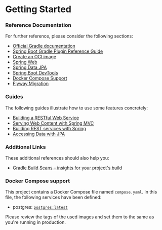 # Getting Started

### Reference Documentation
For further reference, please consider the following sections:

* [Official Gradle documentation](https://docs.gradle.org)
* [Spring Boot Gradle Plugin Reference Guide](https://docs.spring.io/spring-boot/docs/3.2.4/gradle-plugin/reference/html/)
* [Create an OCI image](https://docs.spring.io/spring-boot/docs/3.2.4/gradle-plugin/reference/html/#build-image)
* [Spring Web](https://docs.spring.io/spring-boot/docs/3.2.4/reference/htmlsingle/index.html#web)
* [Spring Data JPA](https://docs.spring.io/spring-boot/docs/3.2.4/reference/htmlsingle/index.html#data.sql.jpa-and-spring-data)
* [Spring Boot DevTools](https://docs.spring.io/spring-boot/docs/3.2.4/reference/htmlsingle/index.html#using.devtools)
* [Docker Compose Support](https://docs.spring.io/spring-boot/docs/3.2.4/reference/htmlsingle/index.html#features.docker-compose)
* [Flyway Migration](https://docs.spring.io/spring-boot/docs/3.2.4/reference/htmlsingle/index.html#howto.data-initialization.migration-tool.flyway)

### Guides
The following guides illustrate how to use some features concretely:

* [Building a RESTful Web Service](https://spring.io/guides/gs/rest-service/)
* [Serving Web Content with Spring MVC](https://spring.io/guides/gs/serving-web-content/)
* [Building REST services with Spring](https://spring.io/guides/tutorials/rest/)
* [Accessing Data with JPA](https://spring.io/guides/gs/accessing-data-jpa/)

### Additional Links
These additional references should also help you:

* [Gradle Build Scans – insights for your project's build](https://scans.gradle.com#gradle)

### Docker Compose support
This project contains a Docker Compose file named `compose.yaml`.
In this file, the following services have been defined:

* postgres: [`postgres:latest`](https://hub.docker.com/_/postgres)

Please review the tags of the used images and set them to the same as you're running in production.

